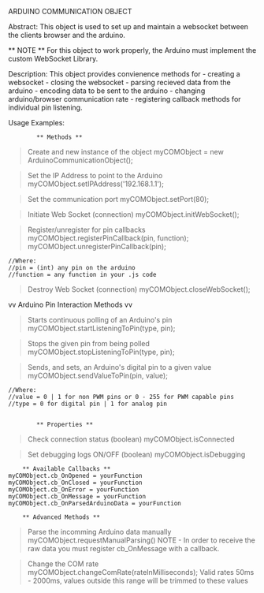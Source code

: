 ARDUINO COMMUNICATION OBJECT  

Abstract:
This object is used to set up and maintain a websocket between the clients browser and the arduino.

** NOTE ** 
For this object to work properly, the Arduino must implement the custom WebSocket Library.

Description:
This object provides convienence methods for
    - creating a websocket
    - closing the websocket
    - parsing recieved data from the arduino
    - encoding data to be sent to the arduino 
    - changing arduino/browser communication rate
    - registering callback methods for individual pin listening.


Usage Examples:

            ** Methods **
>Create and new instance of the object
    myCOMObject = new ArduinoCommunicationObject();

>Set the IP Address to point to the Arduino
    myCOMObject.setIPAddress('192.168.1.1');

>Set the communication port
    myCOMObject.setPort(80);

>Initiate Web Socket (connection)
    myCOMObject.initWebSocket();

>Register/unregister for pin callbacks
    myCOMObject.registerPinCallback(pin, function);
    myCOMObject.unregisterPinCallback(pin);

    //Where:
    //pin = (int) any pin on the arduino
    //function = any function in your .js code

>Destroy Web Socket (connection)
    myCOMObject.closeWebSocket();

vv Arduino Pin Interaction Methods vv

>Starts continuous polling of an Arduino's pin
    myCOMObject.startListeningToPin(type, pin);

>Stops the given pin from being polled
    myCOMObject.stopListeningToPin(type, pin);

>Sends, and sets, an Arduino's digital pin to a given value
    myCOMObject.sendValueToPin(pin, value);
    
    //Where:
    //value = 0 | 1 for non PWM pins or 0 - 255 for PWM capable pins
    //type = 0 for digital pin | 1 for analog pin


            ** Properties **
>Check connection status
    (boolean) myCOMObject.isConnected

>Set debugging logs ON/OFF
    (boolean) myCOMObject.isDebugging


        ** Available Callbacks **
    myCOMObject.cb_OnOpened = yourFunction
    myCOMObject.cb_OnClosed = yourFunction
    myCOMObject.cb_OnError = yourFunction
    myCOMObject.cb_OnMessage = yourFunction
    myCOMObject.cb_OnParsedArduinoData = yourFunction

        ** Advanced Methods **
>Parse the incomming Arduino data manually
    myCOMObject.requestManualParsing()
    NOTE - In order to receive the raw data you must register cb_OnMessage with a callback.

>Change the COM rate 
    myCOMObject.changeComRate(rateInMilliseconds);
    Valid rates 50ms - 2000ms, values outside this range will be trimmed to these values
